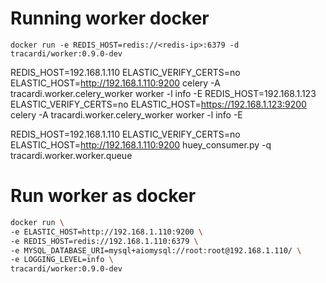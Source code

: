 # Running worker docker

```
docker run -e REDIS_HOST=redis://<redis-ip>:6379 -d tracardi/worker:0.9.0-dev
```

REDIS_HOST=192.168.1.110 ELASTIC_VERIFY_CERTS=no ELASTIC_HOST=http://192.168.1.110:9200 celery -A tracardi.worker.celery_worker worker -l info -E
REDIS_HOST=192.168.1.123 ELASTIC_VERIFY_CERTS=no ELASTIC_HOST=https://192.168.1.123:9200 celery -A tracardi.worker.celery_worker worker -l info -E

REDIS_HOST=192.168.1.110 ELASTIC_VERIFY_CERTS=no ELASTIC_HOST=http://192.168.1.110:9200 huey_consumer.py -q tracardi.worker.worker.queue



# Run worker as docker

```bash
docker run \
-e ELASTIC_HOST=http://192.168.1.110:9200 \
-e REDIS_HOST=redis://192.168.1.110:6379 \
-e MYSQL_DATABASE_URI=mysql+aiomysql://root:root@192.168.1.110/ \
-e LOGGING_LEVEL=info \
tracardi/worker:0.9.0-dev
```